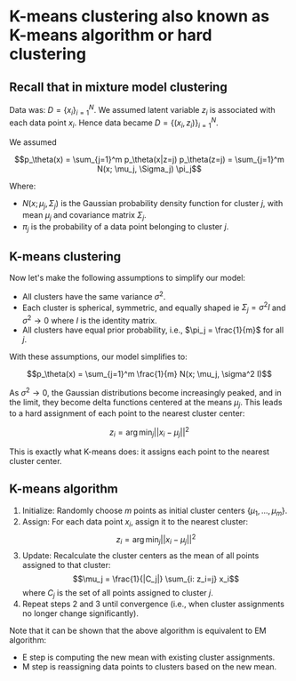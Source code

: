 # K-means clustering also known as K-means algorithm or hard clustering

## Recall that in mixture model clustering

Data was: $D = \{x_i\}_{i=1}^N$. We assumed latent variable $z_i$ is associated with each data point $x_i$. Hence data became $D = \{(x_i, z_i)\}_{i=1}^N$.

We assumed 
  
  $$p_\theta(x) = \sum_{j=1}^m p_\theta(x|z=j) p_\theta(z=j) = \sum_{j=1}^m N(x; \mu_j, \Sigma_j) \pi_j$$

Where:
- $N(x; \mu_j, \Sigma_j)$ is the Gaussian probability density function for cluster $j$, with mean $\mu_j$ and covariance matrix $\Sigma_j$.
- $\pi_j$ is the probability of a data point belonging to cluster $j$.

## K-means clustering

Now let's make the following assumptions to simplify our model:

- All clusters have the same variance $\sigma^2$.
- Each cluster is spherical, symmetric, and equally shaped ie $\Sigma_j = \sigma^2 I$ and $\sigma^2 \to 0$ where $I$ is the identity matrix.
- All clusters have equal prior probability, i.e., $\pi_j = \frac{1}{m}$ for all $j$.

With these assumptions, our model simplifies to:

$$p_\theta(x) = \sum_{j=1}^m \frac{1}{m} N(x; \mu_j, \sigma^2 I)$$

As $\sigma^2 \to 0$, the Gaussian distributions become increasingly peaked, and in the limit, they become delta functions centered at the means $\mu_j$. This leads to a hard assignment of each point to the nearest cluster center:

$$z_i = \arg\min_j ||x_i - \mu_j||^2$$

This is exactly what K-means does: it assigns each point to the nearest cluster center.

## K-means algorithm


1. Initialize: Randomly choose $m$ points as initial cluster centers $\{\mu_1, ..., \mu_m\}$.
2. Assign: For each data point $x_i$, assign it to the nearest cluster:
   $$z_i = \arg\min_j ||x_i - \mu_j||^2$$
3. Update: Recalculate the cluster centers as the mean of all points assigned to that cluster:
   $$\mu_j = \frac{1}{|C_j|} \sum_{i: z_i=j} x_i$$
   where $C_j$ is the set of all points assigned to cluster $j$.
4. Repeat steps 2 and 3 until convergence (i.e., when cluster assignments no longer change significantly).

Note that it can be shown that the above algorithm is equivalent to EM algorithm:
- E step is computing the new mean with existing cluster assignments.
- M step is reassigning data points to clusters based on the new mean.

